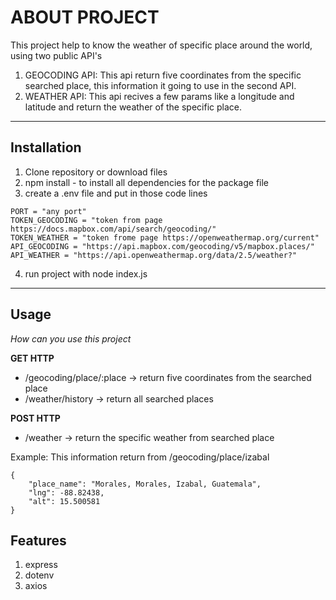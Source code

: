 # ABOUT PROJECT
This project help to know the weather of specific place around the world, using two public API's 
1. GEOCODING API: This api return five coordinates from the specific searched place, this information it going to use in the second API.
2. WEATHER API: This api recives a few params like a longitude and latitude and return the weather of the specific place.

***

## Installation
1. Clone repository or download files
2. npm install - to install all dependencies for the package file
3. create a .env file and put in those code lines
```
PORT = "any port"
TOKEN_GEOCODING = "token from page https://docs.mapbox.com/api/search/geocoding/"
TOKEN_WEATHER = "token frome page https://openweathermap.org/current"
API_GEOCODING = "https://api.mapbox.com/geocoding/v5/mapbox.places/"
API_WEATHER = "https://api.openweathermap.org/data/2.5/weather?"
```
4. run project with node index.js

***
## Usage

_How can you use this project_

**GET HTTP**

* /geocoding/place/:place -> return five coordinates from the searched place
* /weather/history -> return all searched places

**POST HTTP**
* /weather -> return the specific weather from searched place

Example: This information return from /geocoding/place/izabal
```
{
    "place_name": "Morales, Morales, Izabal, Guatemala",
    "lng": -88.82438,
    "alt": 15.500581
}
```


## Features
1. express
2. dotenv
3. axios